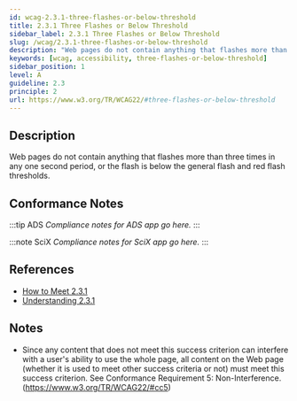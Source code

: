 ```yaml
---
id: wcag-2.3.1-three-flashes-or-below-threshold
title: 2.3.1 Three Flashes or Below Threshold
sidebar_label: 2.3.1 Three Flashes or Below Threshold
slug: /wcag/2.3.1-three-flashes-or-below-threshold
description: "Web pages do not contain anything that flashes more than three times in any one second period, or the flash is below the general flash and red flash thresholds."
keywords: [wcag, accessibility, three-flashes-or-below-threshold]
sidebar_position: 1
level: A
guideline: 2.3
principle: 2
url: https://www.w3.org/TR/WCAG22/#three-flashes-or-below-threshold
---
```


## Description

Web pages do not contain anything that flashes more than three times in any one second period, or the flash is below the general flash and red flash thresholds.

## Conformance Notes

:::tip ADS
_Compliance notes for ADS app go here._
:::

:::note SciX
_Compliance notes for SciX app go here._
:::

## References

- [How to Meet 2.3.1](https://www.w3.org/WAI/WCAG22/quickref/#three-flashes-or-below-threshold)
- [Understanding 2.3.1](https://www.w3.org/WAI/WCAG22/Understanding/three-flashes-or-below-threshold.html)

## Notes

- Since any content that does not meet this success criterion can interfere with a user's ability to use the whole page, all content on the Web page (whether it is used to meet other success criteria or not) must meet this success criterion. See Conformance Requirement 5: Non-Interference. (https://www.w3.org/TR/WCAG22/#cc5)
